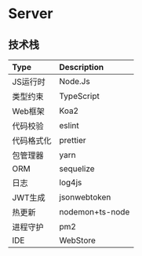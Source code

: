 # Server

## 技术栈

| Type  | Description     |
|:------|:----------------|
| JS运行时 | Node.Js         |
| 类型约束  | TypeScript      |
| Web框架 | Koa2            |
| 代码校验  | eslint          |
| 代码格式化 | prettier        |
| 包管理器  | yarn            |
| ORM   | sequelize       |
| 日志    | log4js          |
| JWT生成 | jsonwebtoken    |
| 热更新   | nodemon+ts-node |
| 进程守护  | pm2             |
| IDE   | WebStore        |